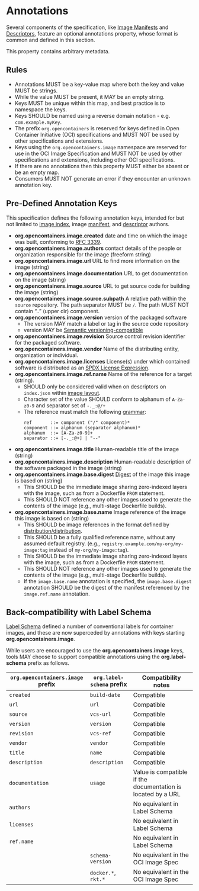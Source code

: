 # Annotations

Several components of the specification, like [Image Manifests](manifest.md) and [Descriptors](descriptor.md), feature an optional annotations property, whose format is common and defined in this section.

This property contains arbitrary metadata.

## Rules

* Annotations MUST be a key-value map where both the key and value MUST be strings.
* While the value MUST be present, it MAY be an empty string.
* Keys MUST be unique within this map, and best practice is to namespace the keys.
* Keys SHOULD be named using a reverse domain notation - e.g. `com.example.myKey`.
* The prefix `org.opencontainers` is reserved for keys defined in Open Container Initiative (OCI) specifications and MUST NOT be used by other specifications and extensions.
* Keys using the `org.opencontainers.image` namespace are reserved for use in the OCI Image Specification and MUST NOT be used by other specifications and extensions, including other OCI specifications.
* If there are no annotations then this property MUST either be absent or be an empty map.
* Consumers MUST NOT generate an error if they encounter an unknown annotation key.

## Pre-Defined Annotation Keys

This specification defines the following annotation keys, intended for but not limited to [image index](image-index.md), image [manifest](manifest.md), and [descriptor](descriptor.md) authors.

* **org.opencontainers.image.created** date and time on which the image was built, conforming to [RFC 3339][rfc3339].
* **org.opencontainers.image.authors** contact details of the people or organization responsible for the image (freeform string)
* **org.opencontainers.image.url** URL to find more information on the image (string)
* **org.opencontainers.image.documentation** URL to get documentation on the image (string)
* **org.opencontainers.image.source** URL to get source code for building the image (string)
* **org.opencontainers.image.source.subpath** A relative path within the `source` repository. The path separator MUST be `/`. The path MUST NOT contain “..” (upper dir) component.
* **org.opencontainers.image.version** version of the packaged software
  * The version MAY match a label or tag in the source code repository
  * version MAY be [Semantic versioning-compatible](https://semver.org/)
* **org.opencontainers.image.revision** Source control revision identifier for the packaged software.
* **org.opencontainers.image.vendor** Name of the distributing entity, organization or individual.
* **org.opencontainers.image.licenses** License(s) under which contained software is distributed as an [SPDX License Expression][spdx-license-expression].
* **org.opencontainers.image.ref.name** Name of the reference for a target (string).
  * SHOULD only be considered valid when on descriptors on `index.json` within [image layout](image-layout.md).
  * Character set of the value SHOULD conform to alphanum of `A-Za-z0-9` and separator set of `-._:@/+`
  * The reference must match the following [grammar](considerations.md#ebnf):
    ```
    ref       ::= component ("/" component)*
    component ::= alphanum (separator alphanum)*
    alphanum  ::= [A-Za-z0-9]+
    separator ::= [-._:@+] | "--"
    ```
* **org.opencontainers.image.title** Human-readable title of the image (string)
* **org.opencontainers.image.description** Human-readable description of the software packaged in the image (string)
* **org.opencontainers.image.base.digest** [Digest](descriptor.md#digests) of the image this image is based on (string)
  * This SHOULD be the immediate image sharing zero-indexed layers with the image, such as from a Dockerfile `FROM` statement.
  * This SHOULD NOT reference any other images used to generate the contents of the image (e.g., multi-stage Dockerfile builds).
* **org.opencontainers.image.base.name** Image reference of the image this image is based on (string)
  * This SHOULD be image references in the format defined by [distribution/distribution][distribution-reference].
  * This SHOULD be a fully qualified reference name, without any assumed default registry. (e.g., `registry.example.com/my-org/my-image:tag` instead of `my-org/my-image:tag`).
  * This SHOULD be the immediate image sharing zero-indexed layers with the image, such as from a Dockerfile `FROM` statement.
  * This SHOULD NOT reference any other images used to generate the contents of the image (e.g., multi-stage Dockerfile builds).
  * If the `image.base.name` annotation is specified, the `image.base.digest` annotation SHOULD be the digest of the manifest referenced by the `image.ref.name` annotation.

## Back-compatibility with Label Schema

[Label Schema][label-schema] defined a number of conventional labels for container images, and these are now superceded by annotations with keys starting **org.opencontainers.image**.

While users are encouraged to use the **org.opencontainers.image** keys, tools MAY choose to support compatible annotations using the **org.label-schema** prefix as follows.

| `org.opencontainers.image` prefix | `org.label-schema` prefix | Compatibility notes |
|---------------------------|-------------------------|---------------------|
| `created` | `build-date` | Compatible |
| `url` | `url` | Compatible |
| `source` | `vcs-url` | Compatible |
| `version` | `version` | Compatible |
| `revision` | `vcs-ref` | Compatible |
| `vendor` | `vendor` | Compatible |
| `title` | `name` | Compatible |
| `description` | `description` | Compatible |
| `documentation` | `usage` | Value is compatible if the documentation is located by a URL |
| `authors` |  | No equivalent in Label Schema |
| `licenses` | | No equivalent in Label Schema |
| `ref.name` | | No equivalent in Label Schema |
| | `schema-version`| No equivalent in the OCI Image Spec |
| | `docker.*`, `rkt.*` | No equivalent in the OCI Image Spec |

[distribution-reference]: https://github.com/distribution/distribution/blob/d0deff9cd6c2b8c82c6f3d1c713af51df099d07b/reference/reference.go
[label-schema]: https://github.com/label-schema/label-schema.org/blob/gh-pages/rc1.md
[rfc3339]:     https://tools.ietf.org/html/rfc3339#section-5.6
[spdx-license-expression]: https://spdx.org/spdx-specification-21-web-version#h.jxpfx0ykyb60
